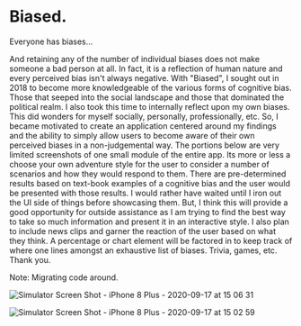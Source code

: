 # Biased. 

Everyone has biases...

And retaining any of the number of individual biases does not make someone a bad person at all. In fact, it is a reflection of human nature and every perceived bias isn't always negative. With "Biased", I sought out in 2018 to become more knowledgeable of the various forms of cognitive bias. Those that seeped into the social landscape and those that dominated the political realm. I also took this time to internally reflect upon my own biases. This did wonders for myself socially, personally, professionally, etc. So, I became motivated to create an application centered around my findings and the ability to simply allow users to become aware of their own perceived biases in a non-judgemental way. The portions below are very limited screenshots of one small module of the entire app. Its more or less a choose your own adventure style for the user to consider a number of scenarios and how they would respond to them. There are pre-determined results based on text-book examples of a cognitive bias and the user would be presented with those results. I would rather have waited until I iron out the UI side of things before showcasing them. But, I think this will provide a good opportunity for outside assistance as I am trying to find the best way to take so much information and present it in an interactive style. I also plan to include news clips and garner the reaction of the user based on what they think. A percentage or chart element will be factored in to keep track of where one lines amongst an exhaustive list of biases. Trivia, games, etc. Thank you.  

Note: Migrating code around. 

![Simulator Screen Shot - iPhone 8 Plus - 2020-09-17 at 15 06 31](https://user-images.githubusercontent.com/42416270/93517703-dad29380-f8f9-11ea-96ed-b903e71d8690.png)

![Simulator Screen Shot - iPhone 8 Plus - 2020-09-17 at 15 02 59](https://user-images.githubusercontent.com/42416270/93518631-11f57480-f8fb-11ea-91f7-f96925789ae3.png)

